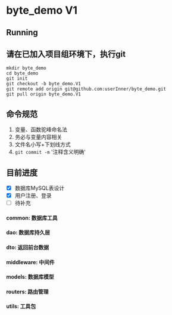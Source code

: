 # byte_demo V1 
## Running
## 请在已加入项目组环境下，执行git
````
mkdir byte_demo
cd byte_demo
git init
git checkout -b byte_demo.V1
git remote add origin git@github.com:userInner/byte_demo.git
git pull origin byte_demo.V1
````
## 命令规范
1. 变量、函数驼峰命名法
2. 务必与变量内容相关
3. 文件名小写+下划线方式
4. `git commit -m` '注释含义明确'

## 目前进度
*[x] 数据库MySQL表设计
*[x] 用户注册、登录
* [ ] 待补充

<h4>common: 数据库工具</h4>
<h4>dao: 数据库持久层</h4>
<h4>dto: 返回前台数据</h4>
<h4>middleware: 中间件</h4>
<h4>models: 数据库模型</h4>
<h4>routers: 路由管理</h4>
<h4>utils: 工具包</h4>


